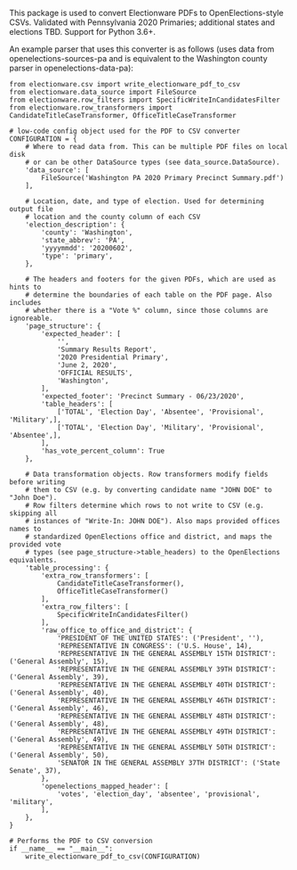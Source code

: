 This package is used to convert Electionware PDFs to OpenElections-style CSVs. Validated with Pennsylvania
2020 Primaries; additional states and elections TBD. Support for Python 3.6+.

An example parser that uses this converter is as follows (uses data from openelections-sources-pa and is
equivalent to the Washington county parser in openelections-data-pa):

    from electionware.csv import write_electionware_pdf_to_csv
    from electionware.data_source import FileSource
    from electionware.row_filters import SpecificWriteInCandidatesFilter
    from electionware.row_transformers import CandidateTitleCaseTransformer, OfficeTitleCaseTransformer
       
    # low-code config object used for the PDF to CSV converter
    CONFIGURATION = {
        # Where to read data from. This can be multiple PDF files on local disk
        # or can be other DataSource types (see data_source.DataSource).
        'data_source': [
            FileSource('Washington PA 2020 Primary Precinct Summary.pdf')
        ],
     
        # Location, date, and type of election. Used for determining output file
        # location and the county column of each CSV
        'election_description': {
            'county': 'Washington',
            'state_abbrev': 'PA',
            'yyyymmdd': '20200602',
            'type': 'primary',
        },
     
        # The headers and footers for the given PDFs, which are used as hints to
        # determine the boundaries of each table on the PDF page. Also includes
        # whether there is a "Vote %" column, since those columns are ignoreable.
        'page_structure': {
            'expected_header': [
                '',
                'Summary Results Report',
                '2020 Presidential Primary',
                'June 2, 2020',
                'OFFICIAL RESULTS',
                'Washington',
            ],
            'expected_footer': 'Precinct Summary - 06/23/2020',
            'table_headers': [
                ['TOTAL', 'Election Day', 'Absentee', 'Provisional', 'Military',],
                ['TOTAL', 'Election Day', 'Military', 'Provisional', 'Absentee',],
            ],
            'has_vote_percent_column': True
        },
     
        # Data transformation objects. Row transformers modify fields before writing
        # them to CSV (e.g. by converting candidate name "JOHN DOE" to "John Doe").
        # Row filters determine which rows to not write to CSV (e.g. skipping all
        # instances of "Write-In: JOHN DOE"). Also maps provided offices names to
        # standardized OpenElections office and district, and maps the provided vote
        # types (see page_structure->table_headers) to the OpenElections equivalents.
        'table_processing': {
            'extra_row_transformers': [
                CandidateTitleCaseTransformer(),
                OfficeTitleCaseTransformer()
            ],
            'extra_row_filters': [
                SpecificWriteInCandidatesFilter()
            ],
            'raw_office_to_office_and_district': {
                'PRESIDENT OF THE UNITED STATES': ('President', ''),
                'REPRESENTATIVE IN CONGRESS': ('U.S. House', 14),
                'REPRESENTATIVE IN THE GENERAL ASSEMBLY 15TH DISTRICT': ('General Assembly', 15),
                'REPRESENTATIVE IN THE GENERAL ASSEMBLY 39TH DISTRICT': ('General Assembly', 39),
                'REPRESENTATIVE IN THE GENERAL ASSEMBLY 40TH DISTRICT': ('General Assembly', 40),
                'REPRESENTATIVE IN THE GENERAL ASSEMBLY 46TH DISTRICT': ('General Assembly', 46),
                'REPRESENTATIVE IN THE GENERAL ASSEMBLY 48TH DISTRICT': ('General Assembly', 48),
                'REPRESENTATIVE IN THE GENERAL ASSEMBLY 49TH DISTRICT': ('General Assembly', 49),
                'REPRESENTATIVE IN THE GENERAL ASSEMBLY 50TH DISTRICT': ('General Assembly', 50),
                'SENATOR IN THE GENERAL ASSEMBLY 37TH DISTRICT': ('State Senate', 37),
            },
            'openelections_mapped_header': [
                'votes', 'election_day', 'absentee', 'provisional', 'military',
            ],
        },
    }
     
    # Performs the PDF to CSV conversion
    if __name__ == "__main__":
        write_electionware_pdf_to_csv(CONFIGURATION)
